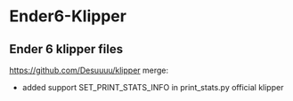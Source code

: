 # Ender6-Klipper

## Ender 6 klipper files

https://github.com/Desuuuu/klipper merge:

-  added support SET_PRINT_STATS_INFO in print_stats.py official klipper
